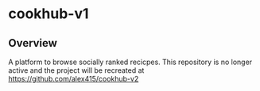 # cookhub-v1

## Overview
A platform to browse socially ranked recicpes. This repository is no longer active and the project will be recreated at https://github.com/alex415/cookhub-v2

